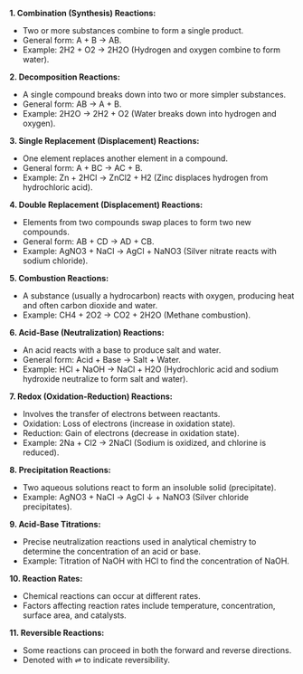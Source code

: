 
**1. Combination (Synthesis) Reactions:**
- Two or more substances combine to form a single product.
- General form: A + B → AB.
- Example: 2H2 + O2 → 2H2O (Hydrogen and oxygen combine to form water).

**2. Decomposition Reactions:**
- A single compound breaks down into two or more simpler substances.
- General form: AB → A + B.
- Example: 2H2O → 2H2 + O2 (Water breaks down into hydrogen and oxygen).

**3. Single Replacement (Displacement) Reactions:**
- One element replaces another element in a compound.
- General form: A + BC → AC + B.
- Example: Zn + 2HCl → ZnCl2 + H2 (Zinc displaces hydrogen from hydrochloric acid).

**4. Double Replacement (Displacement) Reactions:**
- Elements from two compounds swap places to form two new compounds.
- General form: AB + CD → AD + CB.
- Example: AgNO3 + NaCl → AgCl + NaNO3 (Silver nitrate reacts with sodium chloride).

**5. Combustion Reactions:**
- A substance (usually a hydrocarbon) reacts with oxygen, producing heat and often carbon dioxide and water.
- Example: CH4 + 2O2 → CO2 + 2H2O (Methane combustion).

**6. Acid-Base (Neutralization) Reactions:**
- An acid reacts with a base to produce salt and water.
- General form: Acid + Base → Salt + Water.
- Example: HCl + NaOH → NaCl + H2O (Hydrochloric acid and sodium hydroxide neutralize to form salt and water).

**7. Redox (Oxidation-Reduction) Reactions:**
- Involves the transfer of electrons between reactants.
- Oxidation: Loss of electrons (increase in oxidation state).
- Reduction: Gain of electrons (decrease in oxidation state).
- Example: 2Na + Cl2 → 2NaCl (Sodium is oxidized, and chlorine is reduced).

**8. Precipitation Reactions:**
- Two aqueous solutions react to form an insoluble solid (precipitate).
- Example: AgNO3 + NaCl → AgCl ↓ + NaNO3 (Silver chloride precipitates).

**9. Acid-Base Titrations:**
- Precise neutralization reactions used in analytical chemistry to determine the concentration of an acid or base.
- Example: Titration of NaOH with HCl to find the concentration of NaOH.

**10. Reaction Rates:**
- Chemical reactions can occur at different rates.
- Factors affecting reaction rates include temperature, concentration, surface area, and catalysts.

**11. Reversible Reactions:**
- Some reactions can proceed in both the forward and reverse directions.
- Denoted with ⇌ to indicate reversibility.


